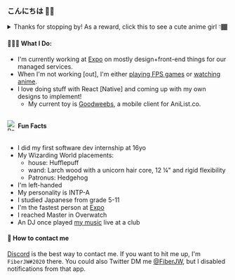 ### こんにちは ✌🏾

<details>
 <summary>Thanks for stopping by! As a reward, click this to see a cute anime girl 👇🏾</summary>
  <br />
  <img alt="Suzukaze Aoba" src="https://raw.githubusercontent.com/FiberJW/FiberJW/master/banner.gif" />
</details>

#### 👨🏾‍💻 What I Do:

- I'm currently working at [Expo](https://expo.io) on mostly design+front-end things for our managed services.
- When I'm not working [out], I'm either [playing FPS games](https://clips.twitch.tv/UnusualPlayfulSashimiEleGiggle) or [watching anime](https://anilist.co/user/fiberjw/).
- I love doing stuff with React [Native] and coming up with my own designs to implement!
  - My current toy is [Goodweebs](https://github.com/fiberjw/goodweebs), a mobile client for AniList.co.

<div style="display:flex; flex-direction: row; align-items:center;">
 <img alt="PogU" src="https://cdn.frankerfacez.com/emoticon/256055/4" width="24px" height="24px" style="display: inline-block"/>
 <h4 style="display: inline-block"> Fun Facts</h4>
</div>

- I did my first software dev internship at 16yo
- My Wizarding World placements:
  - house: Hufflepuff
  - wand: Larch wood with a unicorn hair core, 12 ¼" and rigid flexibility
  - Patronus: Hedgehog
- I'm left-handed
- My personality is INTP-A
- I studied Japanese from grade 5-11
- I'm the fastest person at [Expo](https://twitter.com/expo)
- I reached Master in Overwatch
- An DJ once played [my music](https://soundcloud.com/phuturecollective/datwheat-pebbles) live at a club


#### 📱 How to contact me

[Discord](https://discord.com) is the best way to contact me. If you want to hit me up, I'm `FiberJW#2020` there. You could also Twitter DM me [@FiberJW](https://twitter.com/FiberJW), but I disabled notifications from that app.
